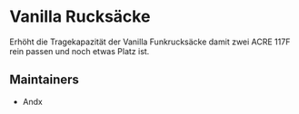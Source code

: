 # Vanilla Rucksäcke

Erhöht die Tragekapazität der Vanilla Funkrucksäcke damit zwei ACRE 117F rein passen und noch etwas Platz ist.

## Maintainers

- Andx
